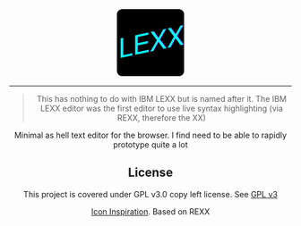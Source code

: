 <div align="center">
<img src="./public/icon.svg" height="120px" width="120px" />
<hr/>
</div>

<div align="center">

> This has nothing to do with IBM LEXX but is named after it.
> The IBM LEXX editor was the first editor to use live syntax highlighting
> (via REXX, therefore the XX)

Minimal as hell text editor for the browser. I find need to be
able to rapidly prototype quite a lot

## License
This project is covered under GPL v3.0 copy left license.
See [GPL v3](./LICENSE)

[Icon Inspiration](https://iamamainframer.blogspot.com/2021/01/writing-rexx-exec-to-create-valid-luhn.html). Based on REXX

</div>